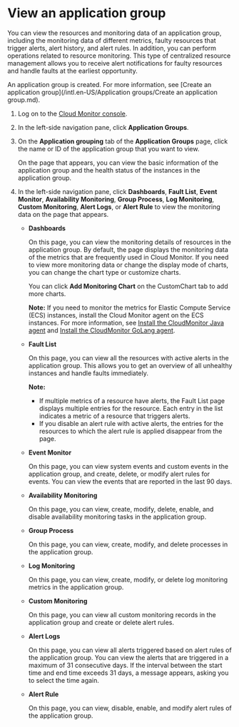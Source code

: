 # View an application group

You can view the resources and monitoring data of an application group, including the monitoring data of different metrics, faulty resources that trigger alerts, alert history, and alert rules. In addition, you can perform operations related to resource monitoring. This type of centralized resource management allows you to receive alert notifications for faulty resources and handle faults at the earliest opportunity.

An application group is created. For more information, see [Create an application group](/intl.en-US/Application groups/Create an application group.md).

1.  Log on to the [Cloud Monitor console](https://cms-intl.console.aliyun.com).

2.  In the left-side navigation pane, click **Application Groups**.

3.  On the **Application grouping** tab of the **Application Groups** page, click the name or ID of the application group that you want to view.

    On the page that appears, you can view the basic information of the application group and the health status of the instances in the application group.

4.  In the left-side navigation pane, click **Dashboards**, **Fault List**, **Event Monitor**, **Availability Monitoring**, **Group Process**, **Log Monitoring**, **Custom Monitoring**, **Alert Logs**, or **Alert Rule** to view the monitoring data on the page that appears.

    -   **Dashboards**

        On this page, you can view the monitoring details of resources in the application group. By default, the page displays the monitoring data of the metrics that are frequently used in Cloud Monitor. If you need to view more monitoring data or change the display mode of charts, you can change the chart type or customize charts.

        You can click **Add Monitoring Chart** on the CustomChart tab to add more charts.

        **Note:** If you need to monitor the metrics for Elastic Compute Service \(ECS\) instances, install the Cloud Monitor agent on the ECS instances. For more information, see [Install the CloudMonitor Java agent]() and [Install the CloudMonitor GoLang agent]().

    -   **Fault List**

        On this page, you can view all the resources with active alerts in the application group. This allows you to get an overview of all unhealthy instances and handle faults immediately.

        **Note:**

        -   If multiple metrics of a resource have alerts, the Fault List page displays multiple entries for the resource. Each entry in the list indicates a metric of a resource that triggers alerts.
        -   If you disable an alert rule with active alerts, the entries for the resources to which the alert rule is applied disappear from the page.
    -   **Event Monitor**

        On this page, you can view system events and custom events in the application group, and create, delete, or modify alert rules for events. You can view the events that are reported in the last 90 days.

    -   **Availability Monitoring**

        On this page, you can view, create, modify, delete, enable, and disable availability monitoring tasks in the application group.

    -   **Group Process**

        On this page, you can view, create, modify, and delete processes in the application group.

    -   **Log Monitoring**

        On this page, you can view, create, modify, or delete log monitoring metrics in the application group.

    -   **Custom Monitoring**

        On this page, you can view all custom monitoring records in the application group and create or delete alert rules.

    -   **Alert Logs**

        On this page, you can view all alerts triggered based on alert rules of the application group. You can view the alerts that are triggered in a maximum of 31 consecutive days. If the interval between the start time and end time exceeds 31 days, a message appears, asking you to select the time again.

    -   **Alert Rule**

        On this page, you can view, disable, enable, and modify alert rules of the application group.


